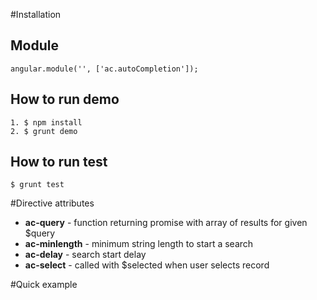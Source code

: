 #Installation

## Module
    angular.module('', ['ac.autoCompletion']);

## How to run demo
    1. $ npm install
    2. $ grunt demo

## How to run test
    $ grunt test


#Directive attributes

* **ac-query** - function returning promise with array of results for given $query
* **ac-minlength** - minimum string length to start a search
* **ac-delay** -  search start delay
* **ac-select** -  called with $selected when user selects record


#Quick example
    <auto-completion ac-query="search($query)" ac-maxlength="maxLength" ac-delay="delay" ac-select="select($selected)"></auto-completion>
